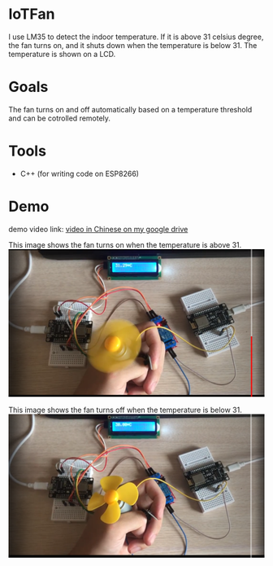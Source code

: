 # IoTFan
I use LM35 to detect the indoor temperature. If it is above 31 celsius degree, the fan turns on, and it shuts down when the temperature is below 31. The temperature is shown on a LCD.

# Goals
The fan turns on and off automatically based on a temperature threshold and can be cotrolled remotely.

# Tools
+ C++ (for writing code on ESP8266)

# Demo
demo video link: [video in Chinese on my google drive](https://drive.google.com/file/d/1_sViQo99gOezZjRad8XDnMkgBuc_5MuU/view?usp=share_link)  

This image shows the fan turns on when the temperature is above 31.
![fan on](/images/fan_on.PNG)

This image shows the fan turns off when the temperature is below 31.
![fan off](/images/fan_off.PNG)
